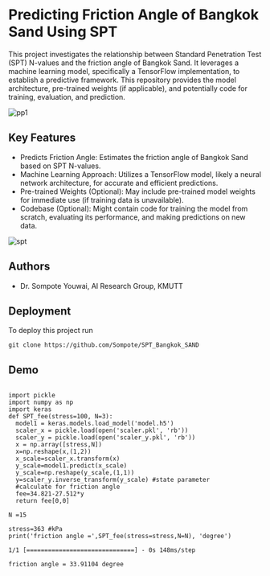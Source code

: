 # Predicting Friction Angle of Bangkok Sand Using SPT

This project investigates the relationship between Standard Penetration Test (SPT) N-values and the friction angle of Bangkok Sand. It leverages a machine learning model, specifically a TensorFlow implementation, to establish a predictive framework. This repository provides the model architecture, pre-trained weights (if applicable), and potentially code for training, evaluation, and prediction.

![pp1](https://github.com/Sompote/SPT_Bangkok_SAND/assets/62241733/2e0d746c-8b94-49ac-a0fa-409b1e92a47f)

## Key Features

* Predicts Friction Angle: Estimates the friction angle of Bangkok Sand based on SPT N-values.
* Machine Learning Approach: Utilizes a TensorFlow model, likely a neural network architecture, for accurate and efficient predictions.
* Pre-trained Weights (Optional): May include pre-trained model weights for immediate use (if training data is unavailable).
* Codebase (Optional): Might contain code for training the model from scratch, evaluating its performance, and making predictions on new data.

![spt](https://github.com/Sompote/SPT_Bangkok_SAND/assets/62241733/705b7934-4ff0-4e98-9516-fbc173493407)



## Authors

- Dr. Sompote Youwai, AI Research Group, KMUTT


## Deployment

To deploy this project run
```
git clone https://github.com/Sompote/SPT_Bangkok_SAND
```



## Demo
```

import pickle
import numpy as np
import keras
def SPT_fee(stress=100, N=3):
  model1 = keras.models.load_model('model.h5')
  scaler_x = pickle.load(open('scaler.pkl', 'rb'))
  scaler_y = pickle.load(open('scaler_y.pkl', 'rb'))
  x = np.array([stress,N])
  x=np.reshape(x,(1,2))
  x_scale=scaler_x.transform(x)
  y_scale=model1.predict(x_scale)
  y_scale=np.reshape(y_scale,(1,1))
  y=scaler_y.inverse_transform(y_scale) #state parameter
  #calculate for friction angle
  fee=34.821-27.512*y
  return fee[0,0]
```

```
N =15

stress=363 #kPa
print('friction angle =',SPT_fee(stress=stress,N=N), 'degree')
```
```
1/1 [==============================] - 0s 148ms/step

friction angle = 33.91104 degree
```
